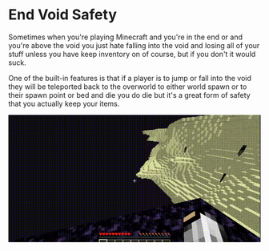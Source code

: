 # End Void Safety

Sometimes when you're playing Minecraft and you're in the end or and you're above the void you just hate falling into the void and losing all of your stuff unless you have keep inventory on of course, but if you don't it would suck.

One of the built-in features is that if a player is to jump or fall into the void they will be teleported back to the overworld to either world spawn or to their spawn point or bed and die you do die but it's a great form of safety that you actually keep your items.

![End Void Safety example.](../.gitbook/assets/bfefaef7f7ca75bc22cd4ae81cf154d5.gif)

